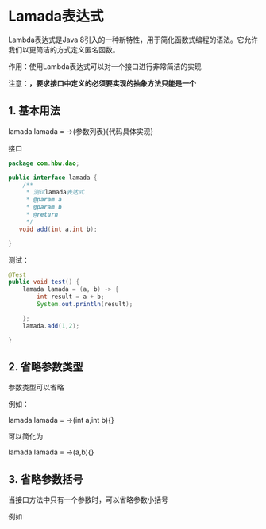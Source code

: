 # Lamada表达式

Lambda表达式是Java 8引入的一种新特性，用于简化函数式编程的语法。它允许我们以更简洁的方式定义匿名函数。

作用：使用Lambda表达式可以对一个接口进行非常简洁的实现

注意：**，要求接口中定义的必须要实现的抽象方法只能是一个**

## 1. 基本用法

lamada lamada = ->(参数列表){代码具体实现}

接口

```java
package com.hbw.dao;

public interface lamada {
    /**
     * 测试lamada表达式
     * @param a
     * @param b
     * @return
     */
   void add(int a,int b);

}
```

测试：

```java
@Test
public void test() {
    lamada lamada = (a, b) -> {
        int result = a + b;
        System.out.println(result);

    };
    lamada.add(1,2);

}
```

## 2. 省略参数类型

参数类型可以省略

例如：

lamada lamada = ->(int a,int b){}

可以简化为

lamada lamada = ->(a,b){}

## 3. 省略参数括号

当接口方法中只有一个参数时，可以省略参数小括号

例如

```java
```

